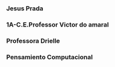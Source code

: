 ### Jesus Prada
### 1A-C.E.Professor Victor do amaral
### Professora Drielle
### Pensamiento Computacional
